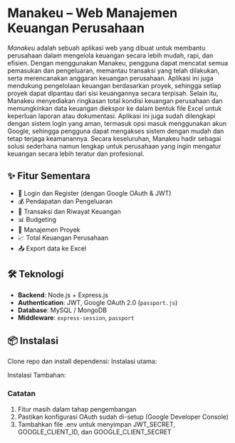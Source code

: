 # Manakeu – Web Manajemen Keuangan Perusahaan

*Manakeu* adalah sebuah aplikasi web yang dibuat untuk membantu perusahaan dalam mengelola keuangan secara lebih mudah, rapi, dan efisien. Dengan menggunakan Manakeu, pengguna dapat mencatat semua pemasukan dan pengeluaran, memantau transaksi yang telah dilakukan, serta merencanakan anggaran keuangan perusahaan. Aplikasi ini juga mendukung pengelolaan keuangan berdasarkan proyek, sehingga setiap proyek dapat dipantau dari sisi keuangannya secara terpisah. Selain itu, Manakeu menyediakan ringkasan total kondisi keuangan perusahaan dan memungkinkan data keuangan diekspor ke dalam bentuk file Excel untuk keperluan laporan atau dokumentasi. Aplikasi ini juga sudah dilengkapi dengan sistem login yang aman, termasuk opsi masuk menggunakan akun Google, sehingga pengguna dapat mengakses sistem dengan mudah dan tetap terjaga keamanannya. Secara keseluruhan, Manakeu hadir sebagai solusi sederhana namun lengkap untuk perusahaan yang ingin mengatur keuangan secara lebih teratur dan profesional.

## ✨ Fitur Sementara

- 🔐 Login dan Register (dengan Google OAuth & JWT)
- 💰 Pendapatan dan Pengeluaran
- 🧾 Transaksi dan Riwayat Keuangan
- 📊 Budgeting
- 📌 Manajemen Proyek
- 📈 Total Keuangan Perusahaan
- 📤 Export data ke Excel

## 🛠️ Teknologi

- **Backend**: Node.js + Express.js
- **Authentication**: JWT, Google OAuth 2.0 (`passport.js`)
- **Database**: MySQL / MongoDB
- **Middleware**: `express-session`, `passport`

## 📦 Instalasi

Clone repo dan install dependensi:
Instalasi utama:

Instalasi Tambahan:


### Catatan
1. Fitur masih dalam tahap pengembangan
2. Pastikan konfigurasi OAuth sudah di-setup (Google Developer Console)
3. Tambahkan file .env untuk menyimpan JWT_SECRET, GOOGLE_CLIENT_ID, dan GOOGLE_CLIENT_SECRET
